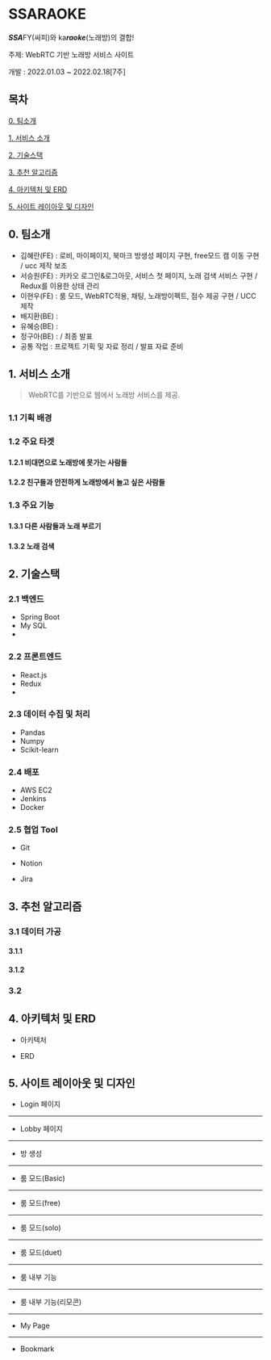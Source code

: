# SSARAOKE

***SSA***FY(싸피)와 ka***raoke***(노래방)의 결합!

주제: WebRTC 기반 노래방 서비스 사이트

개발 : 2022.01.03 ~ 2022.02.18[7주]

## 목차
[0. 팀소개](#0-팀소개)

[1. 서비스 소개](#1-서비스-소개)

[2. 기술스택](#2-기술스택)

[3. 추천 알고리즘](#3-추천-알고리즘)

[4. 아키텍처 및 ERD](#4-아키텍처-및-erd)

[5. 사이트 레이아웃 및 디자인](#5-사이트-레이아웃-및-디자인)

## 0. 팀소개

> 



- 김혜란(FE) : 로비, 마이페이지, 북마크 방생성 페이지 구현, free모드 캠 이동 구현 / ucc 제작 보조
- 서승원(FE) : 카카오 로그인&로그아웃, 서비스 첫 페이지, 노래 검색 서비스 구현 / Redux를 이용한 상태 관리
- 이현우(FE) : 룸 모드, WebRTC적용, 채팅, 노래방이펙트, 점수 제공 구현 / UCC 제작
- 배지환(BE) : 
- 유혜승(BE) : 
- 정구아(BE) : / 최종 발표
- 공통 작업 : 프로젝트 기획 및 자료 정리 / 발표 자료 준비



## 1. 서비스 소개

> WebRTC를 기반으로 웹에서 노래방 서비스를 제공.



### 1.1 기획 배경



 

### 1.2 주요 타겟

#### 1.2.1 비대면으로 노래방에 못가는 사람들



#### 1.2.2 친구들과 안전하게 노래방에서 놀고 싶은 사람들



  

### 1.3 주요 기능

#### 1.3.1 다른 사람들과 노래 부르기


#### 1.3.2 노래 검색



## 2. 기술스택

### 2.1 백엔드

- Spring Boot
- My SQL
- 



### 2.2 프론트엔드

- React.js
- Redux
- 



### 2.3 데이터 수집 및 처리

- Pandas
- Numpy
- Scikit-learn



### 2.4 배포

- AWS EC2
- Jenkins
- Docker



### 2.5 협업 Tool

- Git

- Notion

- Jira



## 3. 추천 알고리즘

> 


### 3.1 데이터 가공

#### 3.1.1 



#### 3.1.2 





### 3.2





## 4. 아키텍처 및 ERD

- 아키텍처



- ERD





## 5. 사이트 레이아웃 및 디자인
- Login 페이지


------

- Lobby 페이지


------

- 방 생성


------

- 룸 모드(Basic)


------

- 룸 모드(free)


------

- 룸 모드(solo)


------

- 룸 모드(duet)


------

- 룸 내부 기능


------

- 룸 내부 기능(리모콘)

  

------

- My Page


------

- Bookmark



